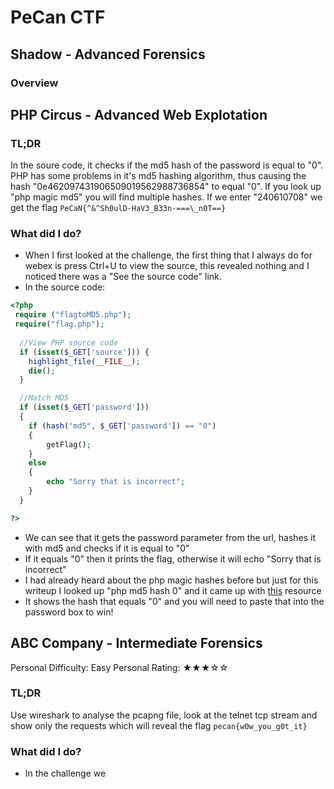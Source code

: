 # PeCan CTF

## Shadow - Advanced Forensics

### Overview

### 


## PHP Circus - Advanced Web Explotation

### TL;DR

In the soure code, it checks if the md5 hash of the password is equal to "0". PHP has some problems in it's md5 hashing algorithm, thus causing the hash "0e462097431906509019562988736854" to equal "0". If you look up "php magic md5" you will find multiple hashes. If we enter "240610708" we get the flag `PeCaN{^&^Sh0ulD-HaV3_B33n-===\_n0T==}`

### What did I do?
 - When I first looked at the challenge, the first thing that I always do for webex is press Ctrl+U to view the source, this revealed nothing and I noticed there was a "See the source code" link.
 - In the source code:
```php
<?php
 require ("flagtoMD5.php");
 require("flag.php");
  
  //View PHP source code
  if (isset($_GET['source'])) {
    highlight_file(__FILE__);
    die();
  }

  //Match MD5
  if (isset($_GET['password']))
  {
    if (hash("md5", $_GET['password']) == "0")
    {
        getFlag();
    }
    else
    {
        echo "Sorry that is incorrect";
    }
  }  

?>
```
 - We can see that it gets the password parameter from the url, hashes it with md5 and checks if it is equal to "0"
 - If it equals "0" then it prints the flag, otherwise it will echo "Sorry that is incorrect"
 - I had already heard about the php magic hashes before but just for this writeup I looked up "php md5 hash 0" and it came up with [this](https://www.whitehatsec.com/blog/magic-hashes/) resource
 - It shows the hash that equals "0" and you will need to paste that into the password box to win!

## ABC Company - Intermediate Forensics

Personal Difficulty: Easy
Personal Rating: ★★★☆☆

### TL;DR

Use wireshark to analyse the pcapng file, look at the telnet tcp stream and show only the requests which will reveal the flag `pecan{w0w_you_g0t_it}`

### What did I do?
 - In the challenge we 

